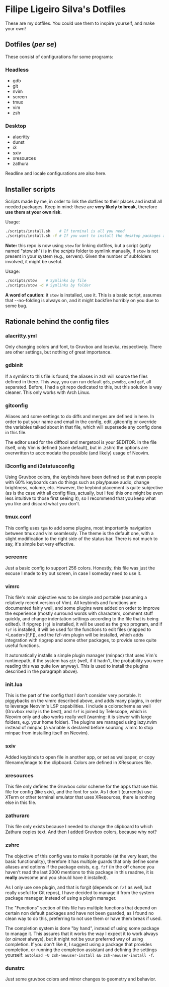 # Filipe Ligeiro Silva's Dotfiles

These are my dotfiles. You could use them to inspire yourself, and make your
own!

## Dotfiles (*per se*)

These consist of configurations for some programs:

### Headless

* gdb
* git
* nvim
* screen
* tmux
* vim
* zsh

### Desktop

* alacritty
* dunst
* i3
* sxiv
* xresources
* zathura

Readline and locale configurations are also here.

## Installer scripts

Scripts made by me, in order to link the dotfiles to their places and install
all needed packages. Keep in mind: these are **very likely to break**, therefore
**use them at your own risk**.

Usage:

```bash
./scripts/install.sh    # If terminal is all you need
./scripts/install.sh -f # If you want to install the desktop packages as well
```

**Note:** this repo is now using `stow` for linking dotfiles, but a script
(aptly named "stow.sh") is in the *scripts* folder to symlink manually, if
`stow` is not present in your system (e.g., servers). Given the number of
subfolders involved, it might be useful.

Usage:

```bash
./scripts/stow    # Symlinks by file
./scripts/stow -d # Symlinks by folder
```

**A word of caution:** it `stow` is installed, use it. This is a basic script,
assumes that --no-folding is always on, and it might backfire horribly on you
due to some bug.

## Rationale behind the config files

### alacritty.yml

Only changing colors and font, to Gruvbox and Iosevka, respectively. There are
other settings, but nothing of great importance.

### gdbinit

If a symlink to this file is found, the aliases in zsh will source the files
defined in there. This way, you can run default `gdb`, `pwndbg`, and `gef`, all
separated. Before, I had a git repo dedicated to this, but this solution is way
cleaner. This only works with Arch Linux.

### gitconfig

Aliases and some settings to do diffs and merges are defined in here. In order
to put your name and email in the config, edit .gitconfig or override the
variables talked about in that file, which will supersede any config done in
this file.

The editor used for the difftool and mergetool is your $EDITOR. In the file
itself, only Vim is defined (sane default), but in .zshrc the options are
overwritten to accomodate the possible (and likely) usage of Neovim.

### i3config and i3statusconfig

Using Gruvbox colors, the keybinds have been defined so that even people with
60% keyboards can do things such as play/pause audio, change brightness, volume,
etc. However, the keybind placement is quite subjective (as is the case with all
config files, actually, but I feel this one might be even less intuitive to
those first seeing it), so I recommend that you keep what you like and discard
what you don't.

### tmux.conf

This config uses `tpm` to add some plugins, most importantly navigation between
tmux and vim seamlessly.
The theme is the default one, with a slight modification to the right side of
the status bar. There is not much to say, it's simple but very effective.

### screenrc

Just a basic config to support 256 colors. Honestly, this file was just the
excuse I made to try out screen, in case I someday need to use it.

### vimrc

This file's main objective was to be simple and portable (assuming a relatively
recent version of Vim). All keybinds and functions are documented fairly well,
and some plugins were added on order to improve the experience (mostly surround
words with characters, comment stuff quickly, and change indentation settings
according to the file that is being edited). If ripgrep (`rg`) is installed, it
will be used as the grep program, and if `fzf` is installed, it will be used for
the functions to edit files (mapped to \<Leader\>[f,F]), and the fzf-vim plugin
will be installed, which adds integration with ripgrep and some other packages,
to provide some quite useful functions.

It automatically installs a simple plugin manager (minpac) that uses Vim's
runtimepath, if the system has `git` (well, if it hadn't, the probability you
were reading this was quite low anyway). This is used to install the plugins
described in the paragraph above).

### init.lua

This is the part of the config that I don't consider very portable. It
piggybacks on the vimrc described above, and adds many plugins, in order to
leverage Neovim's LSP capabilities. I include a colorscheme as well (Gruvbox
really is the best), and `fzf` is joined by Telescope, which is Neovim only and
also works really well (warning: it is slower with large folders, e.g. your home
folder). The plugins are managed using lazy.nvim instead of minpac (a variable
is declared before sourcing .vimrc to stop minpac from installing itself on
Neovim).

### sxiv

Added keybinds to open file in another app, or set as wallpaper, or copy
filename/image to the clipboard. Colors are defined in XResources file.

### xresources

This file only defines the Gruvbox color scheme for the apps that use this file
for config (like sxiv), and the font for sxiv. As I don't (currently) use XTerm
or other terminal emulator that uses XResources, there is nothing else in this
file.

### zathurarc

This file only exists because I needed to change the clipboard to which Zathura
copies text. And then I added Gruvbox colors, because why not?

### zshrc

The objective of this config was to make it portable (at the very least, the
basic functionality), therefore it has multiple guards that only define some
aliases and options if the package exists, e.g. `fzf` (in the off chance you
haven't read the last 2000 mentions to this package in this readme, it is
**really** awesome and you should have it installed).

As I only use one plugin, and that is forgit (depends on `fzf` as well, but
really useful for Git repos), I have decided to manage it from the system
package manager, instead of using a plugin manager.

The "Functions" section of this file has multiple functions that depend on
certain non default packages and have not been guarded, as I found no clean way
to do this, preferring to not use them or have them break if used.

The completion system is done "by hand", instead of using some package to manage
it. This assures that it works the way I expect it to work always (or *almost*
always), but it might not be your preferred way of using completion. If you
don't like it, I suggest using a package that provides completion, or running
the completion assistant and defining the settings yourself: `autoload -U
zsh-newuser-install && zsh-newuser-install -f`.

### dunstrc

Just some gruvbox colors and minor changes to geometry and behavior.
